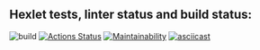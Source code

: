 ## Hexlet tests, linter status and build status:
![build](https://github.com/IvanVyargizov/java-project-lvl1/workflows/build/badge.svg)
[![Actions Status](https://github.com/IvanVyargizov/java-project-lvl1/workflows/hexlet-check/badge.svg)](https://github.com/IvanVyargizov/java-project-lvl1/actions)
[![Maintainability](https://api.codeclimate.com/v1/badges/fc5bbdf3231abce4d8a6/maintainability)](https://codeclimate.com/github/IvanVyargizov/java-project-lvl1/maintainability)
[![asciicast](https://asciinema.org/a/ur0smpS7IJjupgn97LmcjlDTf.svg)](https://asciinema.org/a/ur0smpS7IJjupgn97LmcjlDTf)
